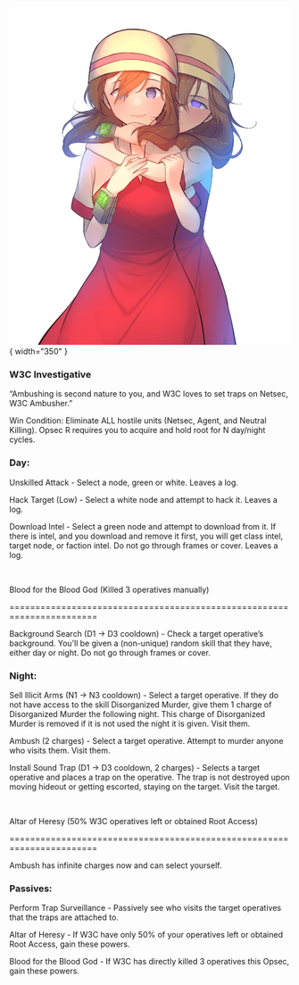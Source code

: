 ![w3cambusher.png](Images/w3cambusher.png){ width="350" }

### **W3C Investigative**

“Ambushing is second nature to you, and W3C loves to set traps on Netsec, W3C Ambusher.”

Win Condition: Eliminate ALL hostile units (Netsec, Agent, and Neutral Killing). Opsec R requires you to acquire and hold root for N day/night cycles.

### **Day:**

Unskilled Attack - Select a node, green or white. Leaves a log.

Hack Target (Low) - Select a white node and attempt to hack it. Leaves a log.

Download Intel - Select a green node and attempt to download from it. If there is intel, and you download and remove it first, you will get class intel, target node, or faction intel. Do not go through frames or cover. Leaves a log.

<br>

Blood for the Blood God (Killed 3 operatives manually)

=======================================================================

Background Search (D1 -> D3 cooldown) - Check a target operative’s background. You’ll be given a (non-unique) random skill that they have, either day or night. Do not go through frames or cover.

### **Night:**

Sell Illicit Arms (N1 -> N3 cooldown) - Select a target operative. If they do not have access to the skill Disorganized Murder, give them 1 charge of Disorganized Murder the following night. This charge of Disorganized Murder is removed if it is not used the night it is given. Visit them.

Ambush (2 charges) - Select a target operative. Attempt to murder anyone who visits them. Visit them.

Install Sound Trap (D1 -> D3 cooldown, 2 charges) - Selects a target operative and places a trap on the operative. The trap is not destroyed upon moving hideout or getting escorted, staying on the target. Visit the target.

<br>

Altar of Heresy (50% W3C operatives left or obtained Root Access)

=======================================================================

Ambush has infinite charges now and can select yourself.

### **Passives:**

Perform Trap Surveillance - Passively see who visits the target operatives that the traps are attached to.

Altar of Heresy - If W3C have only 50% of your operatives left or obtained Root Access, gain these powers.

Blood for the Blood God - If W3C has directly killed 3 operatives this Opsec, gain these powers.